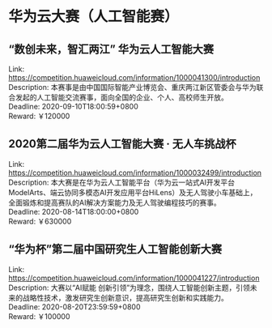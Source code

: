 # 华为云大赛（人工智能赛）



## “数创未来，智汇两江” 华为云人工智能大赛

Link: https://competition.huaweicloud.com/information/1000041300/introduction  
Description: 本赛事是由中国国际智能产业博览会、重庆两江新区管委会与华为联合发起的人工智能交流赛事，面向全国的企业、个人、高校师生开放。  
Deadline: 2020-09-10T18:00:59+0800  
Reward: ￥120000  


## 2020第二届华为云人工智能大赛 · 无人车挑战杯

Link: https://competition.huaweicloud.com/information/1000032499/introduction  
Description: 本大赛是在华为云人工智能平台（华为云一站式AI开发平台ModelArts、端云协同多模态AI开发应用平台HiLens）及无人驾驶小车基础上，全面锻炼和提高赛队的AI解决方案能力及无人驾驶编程技巧的赛事。  
Deadline: 2020-08-14T18:00:00+0800  
Reward: ￥630000  


## “华为杯”第二届中国研究生人工智能创新大赛

Link: https://competition.huaweicloud.com/information/1000041227/introduction  
Description: 大赛以“AI赋能 创新引领”为理念，围绕人工智能创新主题，引领未来的战略性技术，激发研究生创新意识，提高研究生创新和实践能力。  
Deadline: 2020-08-20T23:59:59+0800  
Reward: ￥100000  

